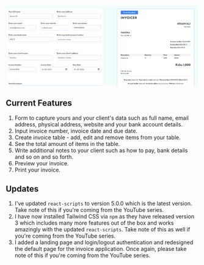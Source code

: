 ![alt](/invoicerScreenshot.png)

## Current Features

1. Form to capture yours and your client's data such as full name, email address, physical address, website and your bank account details.
2. Input invoice number, invoice date and due date.
3. Create invoice table - add, edit and remove items from your table.
4. See the total amount of items in the table.
5. Write additional notes to your client such as how to pay, bank details and so on and so forth.
6. Preview your invoice.
7. Print your invoice.

## Updates

1. I've updated `react-scripts` to version 5.0.0 which is the latest version. Take note of this if you're coming from the YouTube series.
2. I have now installed Tailwind CSS via `npm` as they have released version 3 which includes many more features out of the box and works amazingly with the updated `react-scripts`. Take note of this as well if you're coming from the YouTube series.
3. I added a landing page and login/logout authentication and redesigned the default page for the invoice application. Once again, please take note of this if you're coming from the YouTube series.
